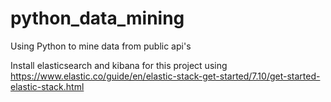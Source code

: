 # python_data_mining
Using Python to mine data from public api's

Install elasticsearch and kibana for this project using
https://www.elastic.co/guide/en/elastic-stack-get-started/7.10/get-started-elastic-stack.html

